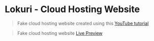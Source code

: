 # Lokuri - Cloud Hosting Website

> Fake cloud hosting website created using this [YouTube tutorial](https://www.youtube.com/watch?v=p0bGHP-PXD4)

> Fake cloud hosting website [Live Preview](https://aleksa-stojsic.github.io/loruki-website-practice/)
